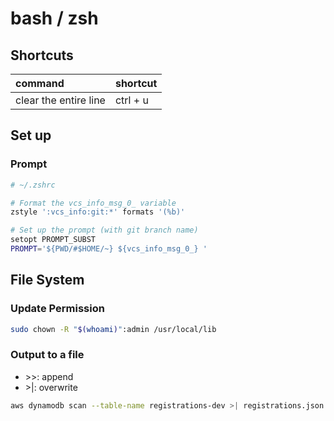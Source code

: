 # bash / zsh

## Shortcuts

| command | shortcut |
| :--- | :--- |
| clear the entire line | ctrl + u |

## Set up

### Prompt

```bash
# ~/.zshrc

# Format the vcs_info_msg_0_ variable
zstyle ':vcs_info:git:*' formats '(%b)'

# Set up the prompt (with git branch name)
setopt PROMPT_SUBST
PROMPT='${PWD/#$HOME/~} ${vcs_info_msg_0_} '

```

## File System

### Update Permission

```bash
sudo chown -R "$(whoami)":admin /usr/local/lib
```

### Output to a file

* &gt;&gt;:  append
* &gt;\|: overwrite

```bash
aws dynamodb scan --table-name registrations-dev >| registrations.json
```

